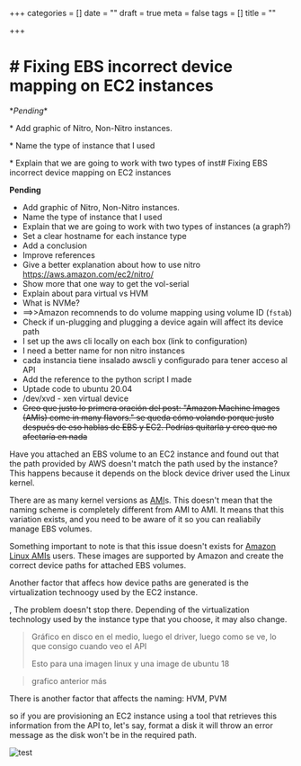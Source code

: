 +++
categories = []
date = ""
draft = true
meta = false
tags = []
title = ""

+++
# # Fixing EBS incorrect device mapping on EC2 instances

\**Pending**

\* Add graphic of Nitro, Non-Nitro instances.

\* Name the type of instance that I used 

\* Explain that we are going to work with two types of inst# Fixing EBS incorrect device mapping on EC2 instances



**Pending**

* Add graphic of Nitro, Non-Nitro instances.
* Name the type of instance that I used 
* Explain that we are going to work with two types of instances (a graph?)
* Set a clear hostname for each instance type
* Add a conclusion
* Improve references
* Give a better explanation about how to use nitro https://aws.amazon.com/ec2/nitro/
* Show more that one way to get the vol-serial
* Explain about para virtual vs HVM
* What is NVMe?
* ==>>Amazon recomnends to do volume mapping using volume ID (`fstab`)
* Check if un-plugging and plugging a device again will affect its device path
* I set up the aws cli locally on each box (link to configuration)
* I need a better name for non nitro instances
* cada instancia tiene insalado awscli y configurado para tener acceso al API
* Add the reference to the python script I made
* Uptade code to ubuntu 20.04
* /dev/xvd - xen virtual device
* ~~Creo que justo lo primera oración del post: "Amazon Machine Images (AMIs) come in many flavors." se queda cómo volando porque justo después de eso hablas de EBS y EC2. Podrías quitarla y creo que no afectaría en nada~~

Have you attached an EBS volume to an EC2 instance and found out that the path provided by AWS doesn't match the path used by the instance? This happens because it depends on the block device driver used the Linux kernel.

There are as many kernel versions as [AMI](https://docs.aws.amazon.com/AWSEC2/latest/UserGuide/AMIs.html)s. This doesn't mean that the naming scheme is completely different from AMI to AMI. It means that this variation exists, and you need to be aware of it so you can realiabily manage EBS volumes.

Something important to note is that this issue doesn't exists for [Amazon Linux AMIs]([https://aws.amazon.com/amazon-linux-ami/) users. These images are supported by Amazon and create the correct device paths for attached EBS volumes.


Another factor that affecs how device paths are generated is the virtualization technoogy used by the EC2 instance.



, The problem doesn't stop there. Depending of the virtualization technology used by the instance type that you choose, it may also change. 

> Gráfico en disco en el medio, luego el driver, luego como se ve, lo que consigo cuando veo el API
>
> Esto para una imagen linux y una image de ubuntu 18




> grafico anterior más

There is another factor that affects the naming: HVM, PVM



so if you are provisioning an EC2 instance using a tool that retrieves this information from the API to, let's say, format a disk it will throw an error message as the disk won't be in the required path.







![test](https://media.giphy.com/media/UoqIxMikuK1RQt4w1r/giphy-downsized.gif)